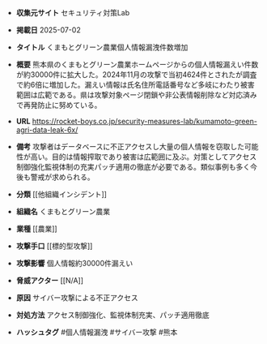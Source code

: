- **収集元サイト**
セキュリティ対策Lab

- **掲載日**
2025-07-02

- **タイトル**
くまもとグリーン農業個人情報漏洩件数増加

- **概要**
熊本県のくまもとグリーン農業ホームページからの個人情報漏えい件数が約30000件に拡大した。2024年11月の攻撃で当初4624件とされたが調査で約6倍に増加した。漏えい情報は氏名住所電話番号など多岐にわたり被害範囲は広範である。県は攻撃対象ページ閉鎖や非公表情報削除など対応済みで再発防止に努めている。

- **URL**
https://rocket-boys.co.jp/security-measures-lab/kumamoto-green-agri-data-leak-6x/

- **備考**
攻撃者はデータベースに不正アクセスし大量の個人情報を窃取した可能性が高い。目的は情報搾取であり被害は広範囲に及ぶ。対策としてアクセス制御強化監視体制の充実パッチ適用の徹底が必要である。類似事例も多く今後も警戒が求められる。

- **分類**
[[他組織インシデント]]

- **組織名**
くまもとグリーン農業

- **業種**
[[農業]]

- **攻撃手口**
[[標的型攻撃]]

- **攻撃影響**
個人情報約30000件漏えい

- **脅威アクター**
[[N/A]]

- **原因**
サイバー攻撃による不正アクセス

- **対処方法**
アクセス制御強化、監視体制充実、パッチ適用徹底

- **ハッシュタグ**
#個人情報漏洩 #サイバー攻撃 #熊本
